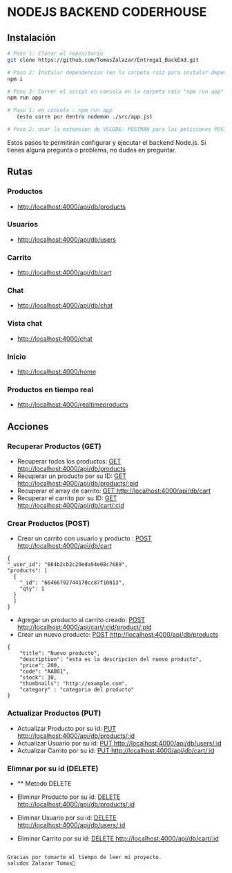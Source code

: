 # NODEJS BACKEND CODERHOUSE



## Instalación

```bash
# Paso 1: Clonar el repositorio
git clone https://github.com/TomasZalazar/Entrega1_BackEnd.git

# Paso 2: Instalar dependencias (en la carpeta raíz para instalar dependencias)
npm i

# Paso 3: Correr el script en consola en la carpeta raíz "npm run app" para conectar con el servidor de Express
npm run app
```


```bash
# Paso 1: en consola : npm run app
   (esto corre por dentro nodemon ./src/app.js)

# Paso 2: usar la extension de VSCODE: POSTMAN para las peticiones POST PUT DELETE 
```

Estos pasos te permitirán configurar y ejecutar el backend Node.js. Si tienes alguna pregunta o problema, no dudes en preguntar.

## Rutas

### Productos

- [http://localhost:4000/api/db/products](http://localhost:4000/api/db/products)

### Usuarios

- [http://localhost:4000/api/db/users](http://localhost:4000/api/db/users)

### Carrito

- [http://localhost:4000/api/db/cart](http://localhost:4000/api/db/cart)

### Chat

- [http://localhost:4000/api/db/chat](http://localhost:4000/api/db/chat)

### Vista chat

- [http://localhost:4000/chat](http://localhost:4000/chat)

### Inicio

- [http://localhost:4000/home](http://localhost:4000/home)

### Productos en tiempo real

- [http://localhost:4000/realtimeproducts](http://localhost:4000/realtimeproducts)

## Acciones

### Recuperar Productos (GET)

- Recuperar todos los productos: [GET http://localhost:4000/api/db/products](http://localhost:4000/api/db/products)
- Recuperar un producto por su ID: [GET http://localhost:4000/api/db/products/:pid](http://localhost:4000/api/db/products/:pid)
- Recuperar el array de carrito: [GET http://localhost:4000/api/db/cart](http://localhost:4000/api/db/cart)
- Recuperar el carrito por su ID: [GET http://localhost:4000/api/db/cart/:cid](http://localhost:4000/api/cart/:cid)

### Crear Productos (POST)



  - Crear un carrito con usuario y producto : [POST http://localhost:4000/api/db/cart](http://localhost:4000/api/cart)

  ```
  {
  "_user_id": "664b2cb2c29eda94e08c7689",
  "products": [
    {
      "_id": "66466792744170cc87f10813",
      "qty": 1
    }
    ]
  }
  ```
- Agregar un producto al carrito creado: [POST http://localhost:4000/api/cart/:cid/product/:pid](http://localhost:4000/api/cart/:cid/product/:pid)
 - Crear un nuevo producto: [POST http://localhost:4000/api/db/products](http://localhost:4000/api/db/products)
  ```
  {
      "title": "Nuevo producto",
      "description": "esta es la descripcion del nuevo producto",
      "price": 200,
      "code": "AAB01",
      "stock": 30,
      "thumbnails": "http://example.com",
      "category" : "categoria del producto"
  }
  ```

### Actualizar Productos (PUT)



- Actualizar Producto por su id: [PUT http://localhost:4000/api/db/products/:id](http://localhost:4000/api/db/products/:id)
- Actualizar Usuario por su id: [PUT http://localhost:4000/api/db/users/:id](http://localhost:4000/api/db/users/:pid)
- Actualizar Carrito por su id: [PUT http://localhost:4000/api/db/cart/:id](http://localhost:4000/api/db/cart/:id)


### Elimnar por su id (DELETE)

- \*\* Metodo DELETE

 
- Eliminar Producto por su id: [DELETE http://localhost:4000/api/db/products/:id](http://localhost:4000/api/db/products/:id)
- Eliminar Usuario por su id: [DELETE http://localhost:4000/api/db/users/:id](http://localhost:4000/api/db/users/:pid)
- Eliminar Carrito por su id: [DELETE http://localhost:4000/api/db/cart/:id](http://localhost:4000/api/db/cart/:id)





````phyton

Gracias por tomarte el tiempo de leer mi proyecto. 
saludos Zalazar Tomas🚀

````
